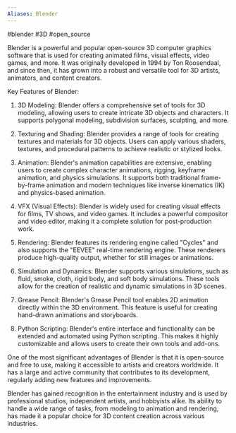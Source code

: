 ```yaml
---
Aliases: Blender
---
```

#blender #3D #open_source

Blender is a powerful and popular open-source 3D computer graphics software that is used for creating animated films, visual effects, video games, and more. It was originally developed in 1994 by Ton Roosendaal, and since then, it has grown into a robust and versatile tool for 3D artists, animators, and content creators.

Key Features of Blender:

1. 3D Modeling: Blender offers a comprehensive set of tools for 3D modeling, allowing users to create intricate 3D objects and characters. It supports polygonal modeling, subdivision surfaces, sculpting, and more.

2. Texturing and Shading: Blender provides a range of tools for creating textures and materials for 3D objects. Users can apply various shaders, textures, and procedural patterns to achieve realistic or stylized looks.

3. Animation: Blender's animation capabilities are extensive, enabling users to create complex character animations, rigging, keyframe animation, and physics simulations. It supports both traditional frame-by-frame animation and modern techniques like inverse kinematics (IK) and physics-based animation.

4. VFX (Visual Effects): Blender is widely used for creating visual effects for films, TV shows, and video games. It includes a powerful compositor and video editor, making it a complete solution for post-production work.

5. Rendering: Blender features its rendering engine called "Cycles" and also supports the "EEVEE" real-time rendering engine. These renderers produce high-quality output, whether for still images or animations.

6. Simulation and Dynamics: Blender supports various simulations, such as fluid, smoke, cloth, rigid body, and soft body simulations. These tools allow for the creation of realistic and dynamic simulations in 3D scenes.

7. Grease Pencil: Blender's Grease Pencil tool enables 2D animation directly within the 3D environment. This feature is useful for creating hand-drawn animations and storyboards.

8. Python Scripting: Blender's entire interface and functionality can be extended and automated using Python scripting. This makes it highly customizable and allows users to create their own tools and add-ons.

One of the most significant advantages of Blender is that it is open-source and free to use, making it accessible to artists and creators worldwide. It has a large and active community that contributes to its development, regularly adding new features and improvements.

Blender has gained recognition in the entertainment industry and is used by professional studios, independent artists, and hobbyists alike. Its ability to handle a wide range of tasks, from modeling to animation and rendering, has made it a popular choice for 3D content creation across various industries.